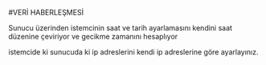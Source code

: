 #VERİ HABERLEŞMESİ

Sunucu üzerinden istemcinin saat ve tarih ayarlamasını kendini saat düzenine çeviriyor ve gecikme zamanını hesaplıyor

istemcide ki sunucuda ki ip adreslerini kendi ip adreslerine göre ayarlayınız.
